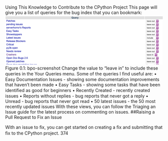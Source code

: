 Using This Knowledge to Contribute to the CPython Project This page will give you a list of queries for the bug index that you can bookmark: 
![page_374_2](images/page_374_2.png)
 Figure 0.1: bpo-screenshot Change the value to “leave in” to include these queries in the Your Queries  menu. Some of the queries I ﬁnd useful are: •  Easy Documentation Issues  - showing some documentation improvements that haven’t been made •  Easy Tasks  - showing some tasks that have been identiﬁed as good for beginners •  Recently Created  - recently created issues •  Reports without replies  - bug reports that never got a reply •  Unread  - bug reports that never got read •  50 latest issues  - the 50 most recently updated issues With these views, you can follow the  Triaging an Issue  guide for the latest process on commenting on issues. 
##Raising a Pull Request to Fix an Issue 

 With an issue to ﬁx, you can get started on creating a ﬁx and submitting that ﬁx to the CPython project. 374